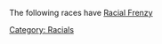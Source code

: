The following races have [Racial Frenzy](Racial_Frenzy "wikilink")

[Category: Racials](Category:_Racials "wikilink")

